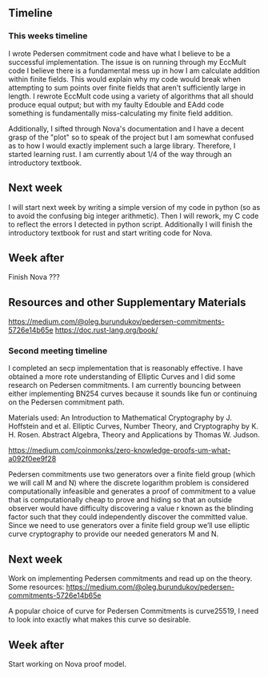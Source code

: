 ## Timeline
### This weeks timeline

I wrote Pedersen commitment code and have what I believe to be a successful implementation.
The issue is on running through my EccMult code I believe there is a fundamental mess up in
how I am calculate addition within finite fields. This would explain why my code would
break when attempting to sum points over finite fields that aren't sufficiently large in length.
I rewrote EccMult code using a variety of algorithms that all should produce equal output; but with
my faulty Edouble and EAdd code something is fundamentally miss-calculating my finite field addition.


Additionally, I sifted through Nova's documentation and I have a decent grasp of the "plot" so to
speak of the project but I am somewhat confused as to how I would exactly implement such a large library.
Therefore, I started learning rust. I am currently about 1/4 of the way through an introductory textbook.

## Next week
I will start next week by writing a simple version of my code in python (so as to avoid
the confusing big integer arithmetic). Then I will rework, my C code to reflect the errors I detected
in python script. Additionally I will finish the introductory textbook for rust and start writing code for Nova.

## Week after
Finish Nova ???

## Resources and other Supplementary Materials
https://medium.com/@oleg.burundukov/pedersen-commitments-5726e14b65e
https://doc.rust-lang.org/book/


### Second meeting timeline
I completed an secp implementation that is reasonably effective. I have obtained a
more rote understanding of Elliptic Curves and I did some research on Pedersen commitments.
I am currently bouncing between either implementing BN254 curves because it sounds like fun
or continuing on the Pedersen commitment path.

Materials used: An Introduction to Mathematical Cryptography by J. Hoffstein and et al.
Elliptic Curves, Number Theory, and Cryptography by K. H. Rosen.
Abstract Algebra, Theory and Applications by Thomas W. Judson.

https://medium.com/coinmonks/zero-knowledge-proofs-um-what-a092f0ee9f28

Pedersen commitments use two generators over a finite field group (which we will call M and N)
where the discrete logarithm problem is considered computationally infeasible and generates a
proof of commitment to a value that is computationally cheap to prove and hiding so that an
outside observer would have difficulty discovering a value r known as the blinding factor such
that they could independently discover the committed value. Since we need to use generators
over a finite field group we’ll use elliptic curve cryptography to provide our needed generators M
and N.

## Next week
Work on implementing Pedersen commitments and read up on the theory.
Some resources:
https://medium.com/@oleg.burundukov/pedersen-commitments-5726e14b65e

A popular choice of curve for Pedersen Commitments is curve25519, I need to look into
exactly what makes this curve so desirable.

## Week after
Start working on Nova proof model.




